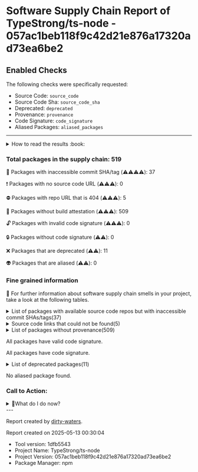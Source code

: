 
# Software Supply Chain Report of TypeStrong/ts-node - 057ac1beb118f9c42d21e876a17320ad73ea6be2

## Enabled Checks
The following checks were specifically requested:

- Source Code: `source_code`
- Source Code Sha: `source_code_sha`
- Deprecated: `deprecated`
- Provenance: `provenance`
- Code Signature: `code_signature`
- Aliased Packages: `aliased_packages`

---


<details>
    <summary>How to read the results :book: </summary>
    
 Dirty-waters has analyzed your project dependencies and found different categories for each of them:

    
 - ⚠️⚠️⚠️⚠️ : critical severity 

    
 - ⚠️⚠️⚠️ : high severity 

    
 - ⚠️⚠️: medium severity 

    
 - ⚠️: low severity 

</details>
        

 ### Total packages in the supply chain: 519


:wrench: Packages with inaccessible commit SHA/tag (⚠️⚠️⚠️⚠️): 37

:heavy_exclamation_mark: Packages with no source code URL (⚠️⚠️⚠️): 0

:no_entry: Packages with repo URL that is 404 (⚠️⚠️⚠️): 5

:black_square_button: Packages without build attestation (⚠️⚠️⚠️): 509

:unlock: Packages with invalid code signature (⚠️⚠️⚠️): 0

:lock: Packages without code signature (⚠️⚠️): 0

:x: Packages that are deprecated (⚠️⚠️): 11

:alien: Packages that are aliased (⚠️⚠️): 0


### Fine grained information

:dolphin: For further information about software supply chain smells in your project, take a look at the following tables.

<details>
<summary>List of packages with available source code repos but with inaccessible commit SHAs/tags(37)</summary>
    


| package_name                          | sha_exists   | tag_version   | is_sha   | sha   | tag_url   | message                            |   status_code_for_sha | parent                                                                                                           |
|:--------------------------------------|:-------------|:--------------|:---------|:------|:----------|:-----------------------------------|----------------------:|:-----------------------------------------------------------------------------------------------------------------|
| `@microsoft/tsdoc-config@0.15.2`      | False        | `0.15.2`      | False    |       |           | Tag 0.15.2 not found in the repo   |                   404 | `[]`                                                                                                             |
| `@microsoft/tsdoc@0.13.2`             | False        | `0.13.2`      | False    |       |           | Tag 0.13.2 not found in the repo   |                   404 | `['@microsoft/tsdoc-config@0.15.2', '@microsoft/api-extractor@7.19.4', '@microsoft/api-extractor-model@7.15.3']` |
| `@tsconfig/node10@1.0.7`              | False        | `1.0.7`       | False    |       |           | No tags found in the repo          |                   200 | `[]`                                                                                                             |
| `@tsconfig/node12@1.0.7`              | False        | `1.0.7`       | False    |       |           | No tags found in the repo          |                   200 | `[]`                                                                                                             |
| `@tsconfig/node14@1.0.0`              | False        | `1.0.0`       | False    |       |           | No tags found in the repo          |                   200 | `[]`                                                                                                             |
| `@tsconfig/node16@1.0.2`              | False        | `1.0.2`       | False    |       |           | No tags found in the repo          |                   200 | `[]`                                                                                                             |
| `@types/argparse@1.0.38`              | False        | `1.0.38`      | False    |       |           | Tag 1.0.38 not found in the repo   |                   404 | `['@rushstack/ts-command-line@4.10.6']`                                                                          |
| `@types/color-name@1.1.1`             | False        | `1.1.1`       | False    |       |           | Tag 1.1.1 not found in the repo    |                   404 | `[]`                                                                                                             |
| `@types/diff@4.0.2`                   | False        | `4.0.2`       | False    |       |           | Tag 4.0.2 not found in the repo    |                   404 | `[]`                                                                                                             |
| `@types/emscripten@1.39.4`            | False        | `1.39.4`      | False    |       |           | Tag 1.39.4 not found in the repo   |                   404 | `[]`                                                                                                             |
| `@types/events@3.0.0`                 | False        | `3.0.0`       | False    |       |           | Tag 3.0.0 not found in the repo    |                   404 | `[]`                                                                                                             |
| `@types/glob@7.1.1`                   | False        | `7.1.1`       | False    |       |           | Tag 7.1.1 not found in the repo    |                   404 | `[]`                                                                                                             |
| `@types/istanbul-lib-coverage@2.0.3`  | False        | `2.0.3`       | False    |       |           | Tag 2.0.3 not found in the repo    |                   404 | `[]`                                                                                                             |
| `@types/istanbul-lib-report@3.0.0`    | False        | `3.0.0`       | False    |       |           | Tag 3.0.0 not found in the repo    |                   404 | `[]`                                                                                                             |
| `@types/istanbul-reports@3.0.1`       | False        | `3.0.1`       | False    |       |           | Tag 3.0.1 not found in the repo    |                   404 | `[]`                                                                                                             |
| `@types/json-schema@7.0.9`            | False        | `7.0.9`       | False    |       |           | Tag 7.0.9 not found in the repo    |                   404 | `[]`                                                                                                             |
| `@types/lodash@4.14.151`              | False        | `4.14.151`    | False    |       |           | Tag 4.14.151 not found in the repo |                   404 | `[]`                                                                                                             |
| `@types/minimatch@3.0.3`              | False        | `3.0.3`       | False    |       |           | Tag 3.0.3 not found in the repo    |                   404 | `[]`                                                                                                             |
| `@types/node@12.20.24`                | False        | `12.20.24`    | False    |       |           | Tag 12.20.24 not found in the repo |                   404 | `['@rushstack/node-core-library@3.45.0']`                                                                        |
| `@types/node@13.13.5`                 | False        | `13.13.5`     | False    |       |           | Tag 13.13.5 not found in the repo  |                   404 | `[]`                                                                                                             |
| `@types/node@16.11.25`                | False        | `16.11.25`    | False    |       |           | Tag 16.11.25 not found in the repo |                   404 | `[]`                                                                                                             |
| `@types/normalize-package-data@2.4.0` | False        | `2.4.0`       | False    |       |           | Tag 2.4.0 not found in the repo    |                   404 | `[]`                                                                                                             |
| `@types/prop-types@15.7.5`            | False        | `15.7.5`      | False    |       |           | Tag 15.7.5 not found in the repo   |                   404 | `[]`                                                                                                             |
| `@types/proper-lockfile@4.1.2`        | False        | `4.1.2`       | False    |       |           | Tag 4.1.2 not found in the repo    |                   404 | `[]`                                                                                                             |
| `@types/proxyquire@1.3.28`            | False        | `1.3.28`      | False    |       |           | Tag 1.3.28 not found in the repo   |                   404 | `[]`                                                                                                             |
| `@types/react@16.14.26`               | False        | `16.14.26`    | False    |       |           | Tag 16.14.26 not found in the repo |                   404 | `[]`                                                                                                             |
| `@types/retry@0.12.1`                 | False        | `0.12.1`      | False    |       |           | Tag 0.12.1 not found in the repo   |                   404 | `[]`                                                                                                             |
| `@types/rimraf@3.0.0`                 | False        | `3.0.0`       | False    |       |           | Tag 3.0.0 not found in the repo    |                   404 | `[]`                                                                                                             |
| `@types/scheduler@0.16.2`             | False        | `0.16.2`      | False    |       |           | Tag 0.16.2 not found in the repo   |                   404 | `[]`                                                                                                             |
| `@types/semver@7.1.0`                 | False        | `7.1.0`       | False    |       |           | Tag 7.1.0 not found in the repo    |                   404 | `[]`                                                                                                             |
| `@types/stack-utils@2.0.0`            | False        | `2.0.0`       | False    |       |           | Tag 2.0.0 not found in the repo    |                   404 | `[]`                                                                                                             |
| `@types/yargs-parser@20.2.0`          | False        | `20.2.0`      | False    |       |           | Tag 20.2.0 not found in the repo   |                   404 | `[]`                                                                                                             |
| `@types/yargs@16.0.3`                 | False        | `16.0.3`      | False    |       |           | Tag 16.0.3 not found in the repo   |                   404 | `[]`                                                                                                             |
| `@yarnpkg/fslib@2.4.0`                | False        | `2.4.0`       | False    |       |           | Tag 2.4.0 not found in the repo    |                   404 | `[]`                                                                                                             |
| `@yarnpkg/libzip@2.2.1`               | False        | `2.2.1`       | False    |       |           | Tag 2.2.1 not found in the repo    |                   404 | `[]`                                                                                                             |
| `lodash.get@4.4.2`                    | False        | `4.4.2`       | False    |       |           | Tag 4.4.2 not found in the repo    |                   404 | `[]`                                                                                                             |
| `shiki@0.9.15`                        | False        | `0.9.15`      | False    |       |           | Tag 0.9.15 not found in the repo   |                   404 | `[]`                                                                                                             |
</details>

<details>
<summary>Source code links that could not be found(5)</summary>
    


|   index | package_name              | github_url                                      | github_exists   | parent                      |
|--------:|:--------------------------|:------------------------------------------------|:----------------|:----------------------------|
|       1 | `archy@1.0.0`             | https://github.com/substack/node-archy          | False           | `[]`                        |
|       2 | `cacheable-request@6.1.0` | https://github.com/lukechilds/cacheable-request | False           | `[]`                        |
|       3 | `commondir@1.0.1`         | https://github.com/substack/node-commondir      | False           | `[]`                        |
|       4 | `concat-map@0.0.1`        | https://github.com/substack/node-concat-map     | False           | `['brace-expansion@1.1.8']` |
|       5 | `minimist@1.2.5`          | https://github.com/substack/minimist            | False           | `[]`                        |
</details>

<details>
<summary>List of packages without provenance(509)</summary>
    


| package_name                                         | provenance_in_version   | parent                                                                                                           |
|:-----------------------------------------------------|:------------------------|:-----------------------------------------------------------------------------------------------------------------|
| `@babel/code-frame@7.12.13`                          | False                   | `[]`                                                                                                             |
| `@babel/core@7.9.6`                                  | False                   | `[]`                                                                                                             |
| `@babel/generator@7.9.6`                             | False                   | `[]`                                                                                                             |
| `@babel/helper-function-name@7.9.5`                  | False                   | `[]`                                                                                                             |
| `@babel/helper-get-function-arity@7.8.3`             | False                   | `[]`                                                                                                             |
| `@babel/helper-member-expression-to-functions@7.8.3` | False                   | `[]`                                                                                                             |
| `@babel/helper-module-imports@7.8.3`                 | False                   | `[]`                                                                                                             |
| `@babel/helper-module-transforms@7.9.0`              | False                   | `[]`                                                                                                             |
| `@babel/helper-optimise-call-expression@7.8.3`       | False                   | `[]`                                                                                                             |
| `@babel/helper-replace-supers@7.9.6`                 | False                   | `[]`                                                                                                             |
| `@babel/helper-simple-access@7.8.3`                  | False                   | `[]`                                                                                                             |
| `@babel/helper-split-export-declaration@7.8.3`       | False                   | `[]`                                                                                                             |
| `@babel/helper-validator-identifier@7.14.0`          | False                   | `[]`                                                                                                             |
| `@babel/helpers@7.9.6`                               | False                   | `[]`                                                                                                             |
| `@babel/highlight@7.14.0`                            | False                   | `[]`                                                                                                             |
| `@babel/parser@7.9.6`                                | False                   | `[]`                                                                                                             |
| `@babel/template@7.8.6`                              | False                   | `[]`                                                                                                             |
| `@babel/traverse@7.9.6`                              | False                   | `[]`                                                                                                             |
| `@babel/types@7.9.6`                                 | False                   | `[]`                                                                                                             |
| `@concordance/react@2.0.0`                           | False                   | `[]`                                                                                                             |
| `@cspotcode/source-map-consumer@0.8.0`               | False                   | `['@cspotcode/source-map-support@0.7.0']`                                                                        |
| `@cspotcode/source-map-support@0.7.0`                | False                   | `['ts-node@10.5.0']`                                                                                             |
| `@cspotcode/source-map-support@0.8.0`                | False                   | `[]`                                                                                                             |
| `@istanbuljs/load-nyc-config@1.0.0`                  | False                   | `[]`                                                                                                             |
| `@istanbuljs/schema@0.1.2`                           | False                   | `[]`                                                                                                             |
| `@jest/types@27.0.2`                                 | False                   | `[]`                                                                                                             |
| `@jridgewell/resolve-uri@3.0.6`                      | False                   | `[]`                                                                                                             |
| `@jridgewell/sourcemap-codec@1.4.11`                 | False                   | `[]`                                                                                                             |
| `@jridgewell/trace-mapping@0.3.9`                    | False                   | `['@cspotcode/source-map-support@0.8.0']`                                                                        |
| `@microsoft/api-extractor-model@7.15.3`              | False                   | `['@microsoft/api-extractor@7.19.4']`                                                                            |
| `@microsoft/api-extractor@7.19.4`                    | False                   | `[]`                                                                                                             |
| `@microsoft/tsdoc-config@0.15.2`                     | False                   | `[]`                                                                                                             |
| `@microsoft/tsdoc@0.13.2`                            | False                   | `['@microsoft/tsdoc-config@0.15.2', '@microsoft/api-extractor@7.19.4', '@microsoft/api-extractor-model@7.15.3']` |
| `@nodelib/fs.scandir@2.1.4`                          | False                   | `['@nodelib/fs.walk@1.2.6']`                                                                                     |
| `@nodelib/fs.stat@2.0.4`                             | False                   | `['@nodelib/fs.scandir@2.1.4']`                                                                                  |
| `@nodelib/fs.walk@1.2.6`                             | False                   | `[]`                                                                                                             |
| `@rushstack/node-core-library@3.45.0`                | False                   | `['@microsoft/api-extractor@7.19.4', '@microsoft/api-extractor-model@7.15.3']`                                   |
| `@rushstack/rig-package@0.3.7`                       | False                   | `['@microsoft/api-extractor@7.19.4']`                                                                            |
| `@rushstack/ts-command-line@4.10.6`                  | False                   | `['@microsoft/api-extractor@7.19.4']`                                                                            |
| `@sindresorhus/is@0.14.0`                            | False                   | `[]`                                                                                                             |
| `@swc/counter@0.1.2`                                 | False                   | `[]`                                                                                                             |
| `@swc/types@0.1.5`                                   | False                   | `[]`                                                                                                             |
| `@swc/wasm@1.3.100`                                  | False                   | `[]`                                                                                                             |
| `@szmarczak/http-timer@1.1.2`                        | False                   | `[]`                                                                                                             |
| `@tsconfig/node10@1.0.7`                             | False                   | `[]`                                                                                                             |
| `@tsconfig/node12@1.0.7`                             | False                   | `[]`                                                                                                             |
| `@tsconfig/node14@1.0.0`                             | False                   | `[]`                                                                                                             |
| `@tsconfig/node16@1.0.2`                             | False                   | `[]`                                                                                                             |
| `@types/argparse@1.0.38`                             | False                   | `['@rushstack/ts-command-line@4.10.6']`                                                                          |
| `@types/color-name@1.1.1`                            | False                   | `[]`                                                                                                             |
| `@types/diff@4.0.2`                                  | False                   | `[]`                                                                                                             |
| `@types/emscripten@1.39.4`                           | False                   | `[]`                                                                                                             |
| `@types/events@3.0.0`                                | False                   | `[]`                                                                                                             |
| `@types/glob@7.1.1`                                  | False                   | `[]`                                                                                                             |
| `@types/istanbul-lib-coverage@2.0.3`                 | False                   | `[]`                                                                                                             |
| `@types/istanbul-lib-report@3.0.0`                   | False                   | `[]`                                                                                                             |
| `@types/istanbul-reports@3.0.1`                      | False                   | `[]`                                                                                                             |
| `@types/json-schema@7.0.9`                           | False                   | `[]`                                                                                                             |
| `@types/lodash@4.14.151`                             | False                   | `[]`                                                                                                             |
| `@types/minimatch@3.0.3`                             | False                   | `[]`                                                                                                             |
| `@types/node@12.20.24`                               | False                   | `['@rushstack/node-core-library@3.45.0']`                                                                        |
| `@types/node@13.13.5`                                | False                   | `[]`                                                                                                             |
| `@types/node@16.11.25`                               | False                   | `[]`                                                                                                             |
| `@types/normalize-package-data@2.4.0`                | False                   | `[]`                                                                                                             |
| `@types/prop-types@15.7.5`                           | False                   | `[]`                                                                                                             |
| `@types/proper-lockfile@4.1.2`                       | False                   | `[]`                                                                                                             |
| `@types/proxyquire@1.3.28`                           | False                   | `[]`                                                                                                             |
| `@types/react@16.14.26`                              | False                   | `[]`                                                                                                             |
| `@types/retry@0.12.1`                                | False                   | `[]`                                                                                                             |
| `@types/rimraf@3.0.0`                                | False                   | `[]`                                                                                                             |
| `@types/scheduler@0.16.2`                            | False                   | `[]`                                                                                                             |
| `@types/semver@7.1.0`                                | False                   | `[]`                                                                                                             |
| `@types/stack-utils@2.0.0`                           | False                   | `[]`                                                                                                             |
| `@types/yargs-parser@20.2.0`                         | False                   | `[]`                                                                                                             |
| `@types/yargs@16.0.3`                                | False                   | `[]`                                                                                                             |
| `@yarnpkg/fslib@2.4.0`                               | False                   | `[]`                                                                                                             |
| `@yarnpkg/libzip@2.2.1`                              | False                   | `[]`                                                                                                             |
| `acorn-walk@8.1.1`                                   | False                   | `[]`                                                                                                             |
| `acorn@8.4.1`                                        | False                   | `[]`                                                                                                             |
| `aggregate-error@3.0.1`                              | False                   | `[]`                                                                                                             |
| `ajv@6.12.6`                                         | False                   | `[]`                                                                                                             |
| `ansi-align@3.0.0`                                   | False                   | `[]`                                                                                                             |
| `ansi-regex@4.1.0`                                   | False                   | `[]`                                                                                                             |
| `ansi-regex@5.0.0`                                   | False                   | `[]`                                                                                                             |
| `ansi-regex@5.0.1`                                   | False                   | `[]`                                                                                                             |
| `ansi-styles@3.2.1`                                  | False                   | `[]`                                                                                                             |
| `ansi-styles@4.2.1`                                  | False                   | `[]`                                                                                                             |
| `ansi-styles@4.3.0`                                  | False                   | `[]`                                                                                                             |
| `ansi-styles@5.1.0`                                  | False                   | `[]`                                                                                                             |
| `ansi-styles@5.2.0`                                  | False                   | `[]`                                                                                                             |
| `anymatch@3.1.1`                                     | False                   | `[]`                                                                                                             |
| `append-transform@2.0.0`                             | False                   | `[]`                                                                                                             |
| `archy@1.0.0`                                        | False                   | `[]`                                                                                                             |
| `arg@4.1.0`                                          | False                   | `[]`                                                                                                             |
| `argparse@1.0.9`                                     | False                   | `[]`                                                                                                             |
| `array-find-index@1.0.2`                             | False                   | `[]`                                                                                                             |
| `array-union@2.1.0`                                  | False                   | `[]`                                                                                                             |
| `arrgv@1.0.2`                                        | False                   | `[]`                                                                                                             |
| `arrify@1.0.1`                                       | False                   | `[]`                                                                                                             |
| `arrify@2.0.1`                                       | False                   | `[]`                                                                                                             |
| `astral-regex@2.0.0`                                 | False                   | `[]`                                                                                                             |
| `ava@3.15.0`                                         | False                   | `[]`                                                                                                             |
| `axios@0.21.1`                                       | False                   | `[]`                                                                                                             |
| `balanced-match@1.0.0`                               | False                   | `[]`                                                                                                             |
| `base64-js@1.5.1`                                    | False                   | `[]`                                                                                                             |
| `binary-extensions@2.2.0`                            | False                   | `[]`                                                                                                             |
| `bl@4.1.0`                                           | False                   | `[]`                                                                                                             |
| `blueimp-md5@2.18.0`                                 | False                   | `[]`                                                                                                             |
| `boxen@5.0.0`                                        | False                   | `[]`                                                                                                             |
| `brace-expansion@1.1.8`                              | False                   | `[]`                                                                                                             |
| `braces@3.0.2`                                       | False                   | `[]`                                                                                                             |
| `buffer-from@1.1.1`                                  | False                   | `[]`                                                                                                             |
| `buffer@5.7.1`                                       | False                   | `[]`                                                                                                             |
| `cacheable-request@6.1.0`                            | False                   | `[]`                                                                                                             |
| `caching-transform@4.0.0`                            | False                   | `[]`                                                                                                             |
| `callsites@3.1.0`                                    | False                   | `[]`                                                                                                             |
| `camelcase@5.3.1`                                    | False                   | `[]`                                                                                                             |
| `camelcase@6.2.0`                                    | False                   | `[]`                                                                                                             |
| `chalk@2.4.2`                                        | False                   | `[]`                                                                                                             |
| `chalk@4.1.1`                                        | False                   | `[]`                                                                                                             |
| `chokidar@3.5.1`                                     | False                   | `[]`                                                                                                             |
| `chunkd@2.0.1`                                       | False                   | `[]`                                                                                                             |
| `ci-info@2.0.0`                                      | False                   | `[]`                                                                                                             |
| `ci-parallel-vars@1.0.1`                             | False                   | `[]`                                                                                                             |
| `clean-stack@2.2.0`                                  | False                   | `[]`                                                                                                             |
| `clean-yaml-object@0.1.0`                            | False                   | `[]`                                                                                                             |
| `cli-boxes@2.2.1`                                    | False                   | `[]`                                                                                                             |
| `cli-cursor@3.1.0`                                   | False                   | `[]`                                                                                                             |
| `cli-spinners@2.5.0`                                 | False                   | `[]`                                                                                                             |
| `cli-truncate@2.1.0`                                 | False                   | `[]`                                                                                                             |
| `cliui@6.0.0`                                        | False                   | `[]`                                                                                                             |
| `cliui@7.0.4`                                        | False                   | `[]`                                                                                                             |
| `clone-response@1.0.2`                               | False                   | `[]`                                                                                                             |
| `clone@1.0.4`                                        | False                   | `[]`                                                                                                             |
| `code-excerpt@3.0.0`                                 | False                   | `[]`                                                                                                             |
| `color-convert@1.9.3`                                | False                   | `[]`                                                                                                             |
| `color-convert@2.0.1`                                | False                   | `[]`                                                                                                             |
| `color-name@1.1.3`                                   | False                   | `['color-convert@1.9.3']`                                                                                        |
| `color-name@1.1.4`                                   | False                   | `[]`                                                                                                             |
| `colors@1.2.5`                                       | False                   | `[]`                                                                                                             |
| `commander@2.20.3`                                   | False                   | `[]`                                                                                                             |
| `common-path-prefix@3.0.0`                           | False                   | `[]`                                                                                                             |
| `commondir@1.0.1`                                    | False                   | `[]`                                                                                                             |
| `concat-map@0.0.1`                                   | False                   | `['brace-expansion@1.1.8']`                                                                                      |
| `concordance@5.0.2`                                  | False                   | `[]`                                                                                                             |
| `configstore@5.0.1`                                  | False                   | `[]`                                                                                                             |
| `convert-source-map@1.7.0`                           | False                   | `[]`                                                                                                             |
| `convert-to-spaces@1.0.2`                            | False                   | `[]`                                                                                                             |
| `create-require@1.1.0`                               | False                   | `[]`                                                                                                             |
| `cross-spawn@7.0.2`                                  | False                   | `[]`                                                                                                             |
| `crypto-random-string@2.0.0`                         | False                   | `[]`                                                                                                             |
| `csstype@3.0.11`                                     | False                   | `[]`                                                                                                             |
| `currently-unhandled@0.4.1`                          | False                   | `[]`                                                                                                             |
| `date-time@3.1.0`                                    | False                   | `[]`                                                                                                             |
| `debug@4.1.1`                                        | False                   | `[]`                                                                                                             |
| `debug@4.3.1`                                        | False                   | `[]`                                                                                                             |
| `decamelize@1.2.0`                                   | False                   | `[]`                                                                                                             |
| `decompress-response@3.3.0`                          | False                   | `[]`                                                                                                             |
| `deep-extend@0.6.0`                                  | False                   | `[]`                                                                                                             |
| `default-require-extensions@3.0.0`                   | False                   | `[]`                                                                                                             |
| `defaults@1.0.3`                                     | False                   | `[]`                                                                                                             |
| `defer-to-connect@1.1.3`                             | False                   | `[]`                                                                                                             |
| `define-properties@1.1.3`                            | False                   | `[]`                                                                                                             |
| `del@6.0.0`                                          | False                   | `[]`                                                                                                             |
| `diff-sequences@27.0.1`                              | False                   | `[]`                                                                                                             |
| `diff@4.0.1`                                         | False                   | `[]`                                                                                                             |
| `dir-glob@3.0.1`                                     | False                   | `[]`                                                                                                             |
| `dot-prop@5.3.0`                                     | False                   | `[]`                                                                                                             |
| `dprint@0.25.0`                                      | False                   | `[]`                                                                                                             |
| `duplexer3@0.1.4`                                    | False                   | `[]`                                                                                                             |
| `emittery@0.8.1`                                     | False                   | `[]`                                                                                                             |
| `emoji-regex@7.0.3`                                  | False                   | `[]`                                                                                                             |
| `emoji-regex@8.0.0`                                  | False                   | `[]`                                                                                                             |
| `end-of-stream@1.4.4`                                | False                   | `[]`                                                                                                             |
| `equal-length@1.0.1`                                 | False                   | `[]`                                                                                                             |
| `error-ex@1.3.2`                                     | False                   | `[]`                                                                                                             |
| `es-abstract@1.17.4`                                 | False                   | `[]`                                                                                                             |
| `es-to-primitive@1.2.1`                              | False                   | `[]`                                                                                                             |
| `es6-error@4.1.1`                                    | False                   | `[]`                                                                                                             |
| `escalade@3.1.1`                                     | False                   | `[]`                                                                                                             |
| `escape-goat@2.1.1`                                  | False                   | `[]`                                                                                                             |
| `escape-string-regexp@1.0.5`                         | False                   | `[]`                                                                                                             |
| `escape-string-regexp@2.0.0`                         | False                   | `[]`                                                                                                             |
| `escape-string-regexp@4.0.0`                         | False                   | `[]`                                                                                                             |
| `esprima@4.0.1`                                      | False                   | `[]`                                                                                                             |
| `esutils@2.0.3`                                      | False                   | `[]`                                                                                                             |
| `expect@27.0.2`                                      | False                   | `[]`                                                                                                             |
| `fast-deep-equal@3.1.3`                              | False                   | `[]`                                                                                                             |
| `fast-diff@1.2.0`                                    | False                   | `[]`                                                                                                             |
| `fast-glob@3.2.5`                                    | False                   | `[]`                                                                                                             |
| `fast-json-stable-stringify@2.1.0`                   | False                   | `[]`                                                                                                             |
| `fastq@1.10.1`                                       | False                   | `[]`                                                                                                             |
| `figures@3.2.0`                                      | False                   | `[]`                                                                                                             |
| `fill-keys@1.0.2`                                    | False                   | `[]`                                                                                                             |
| `fill-range@7.0.1`                                   | False                   | `[]`                                                                                                             |
| `find-cache-dir@3.3.1`                               | False                   | `[]`                                                                                                             |
| `find-up@3.0.0`                                      | False                   | `[]`                                                                                                             |
| `find-up@4.1.0`                                      | False                   | `[]`                                                                                                             |
| `follow-redirects@1.13.1`                            | False                   | `[]`                                                                                                             |
| `foreground-child@2.0.0`                             | False                   | `[]`                                                                                                             |
| `fromentries@1.2.0`                                  | False                   | `[]`                                                                                                             |
| `fs-extra@7.0.1`                                     | False                   | `[]`                                                                                                             |
| `fs.realpath@1.0.0`                                  | False                   | `[]`                                                                                                             |
| `fsevents@2.3.2`                                     | False                   | `[]`                                                                                                             |
| `function-bind@1.1.1`                                | False                   | `[]`                                                                                                             |
| `gensync@1.0.0-beta.1`                               | False                   | `[]`                                                                                                             |
| `get-caller-file@2.0.5`                              | False                   | `[]`                                                                                                             |
| `get-stream@4.1.0`                                   | False                   | `[]`                                                                                                             |
| `get-stream@5.2.0`                                   | False                   | `[]`                                                                                                             |
| `get-stream@6.0.0`                                   | False                   | `[]`                                                                                                             |
| `glob-parent@5.1.1`                                  | False                   | `[]`                                                                                                             |
| `glob@7.1.3`                                         | False                   | `[]`                                                                                                             |
| `glob@7.1.4`                                         | False                   | `[]`                                                                                                             |
| `glob@7.1.6`                                         | False                   | `[]`                                                                                                             |
| `glob@7.2.0`                                         | False                   | `[]`                                                                                                             |
| `global-dirs@3.0.0`                                  | False                   | `[]`                                                                                                             |
| `globals@11.12.0`                                    | False                   | `[]`                                                                                                             |
| `globby@11.0.2`                                      | False                   | `[]`                                                                                                             |
| `got@9.6.0`                                          | False                   | `[]`                                                                                                             |
| `graceful-fs@4.2.4`                                  | False                   | `[]`                                                                                                             |
| `has-flag@3.0.0`                                     | False                   | `[]`                                                                                                             |
| `has-flag@4.0.0`                                     | False                   | `[]`                                                                                                             |
| `has-symbols@1.0.1`                                  | False                   | `[]`                                                                                                             |
| `has-yarn@2.1.0`                                     | False                   | `[]`                                                                                                             |
| `has@1.0.3`                                          | False                   | `[]`                                                                                                             |
| `hasha@5.2.0`                                        | False                   | `[]`                                                                                                             |
| `hosted-git-info@2.8.8`                              | False                   | `[]`                                                                                                             |
| `html-escaper@2.0.2`                                 | False                   | `[]`                                                                                                             |
| `http-cache-semantics@4.1.0`                         | False                   | `[]`                                                                                                             |
| `ieee754@1.2.1`                                      | False                   | `[]`                                                                                                             |
| `ignore-by-default@2.0.0`                            | False                   | `[]`                                                                                                             |
| `ignore@5.1.8`                                       | False                   | `[]`                                                                                                             |
| `import-lazy@2.1.0`                                  | False                   | `[]`                                                                                                             |
| `import-lazy@4.0.0`                                  | False                   | `[]`                                                                                                             |
| `import-local@3.0.2`                                 | False                   | `[]`                                                                                                             |
| `imurmurhash@0.1.4`                                  | False                   | `[]`                                                                                                             |
| `indent-string@4.0.0`                                | False                   | `[]`                                                                                                             |
| `inflight@1.0.6`                                     | False                   | `[]`                                                                                                             |
| `inherits@2.0.3`                                     | False                   | `[]`                                                                                                             |
| `inherits@2.0.4`                                     | False                   | `[]`                                                                                                             |
| `ini@1.3.8`                                          | False                   | `[]`                                                                                                             |
| `ini@2.0.0`                                          | False                   | `['global-dirs@3.0.0']`                                                                                          |
| `irregular-plurals@3.2.0`                            | False                   | `[]`                                                                                                             |
| `is-arrayish@0.2.1`                                  | False                   | `[]`                                                                                                             |
| `is-binary-path@2.1.0`                               | False                   | `[]`                                                                                                             |
| `is-callable@1.1.5`                                  | False                   | `[]`                                                                                                             |
| `is-ci@2.0.0`                                        | False                   | `[]`                                                                                                             |
| `is-core-module@2.2.0`                               | False                   | `[]`                                                                                                             |
| `is-date-object@1.0.2`                               | False                   | `[]`                                                                                                             |
| `is-error@2.2.2`                                     | False                   | `[]`                                                                                                             |
| `is-extglob@2.1.1`                                   | False                   | `[]`                                                                                                             |
| `is-fullwidth-code-point@2.0.0`                      | False                   | `[]`                                                                                                             |
| `is-fullwidth-code-point@3.0.0`                      | False                   | `[]`                                                                                                             |
| `is-glob@4.0.1`                                      | False                   | `[]`                                                                                                             |
| `is-installed-globally@0.4.0`                        | False                   | `[]`                                                                                                             |
| `is-interactive@1.0.0`                               | False                   | `[]`                                                                                                             |
| `is-npm@5.0.0`                                       | False                   | `[]`                                                                                                             |
| `is-number@7.0.0`                                    | False                   | `[]`                                                                                                             |
| `is-obj@2.0.0`                                       | False                   | `[]`                                                                                                             |
| `is-object@1.0.1`                                    | False                   | `[]`                                                                                                             |
| `is-path-cwd@2.2.0`                                  | False                   | `[]`                                                                                                             |
| `is-path-inside@3.0.2`                               | False                   | `[]`                                                                                                             |
| `is-plain-object@5.0.0`                              | False                   | `[]`                                                                                                             |
| `is-promise@4.0.0`                                   | False                   | `[]`                                                                                                             |
| `is-regex@1.0.5`                                     | False                   | `[]`                                                                                                             |
| `is-stream@2.0.0`                                    | False                   | `[]`                                                                                                             |
| `is-symbol@1.0.3`                                    | False                   | `[]`                                                                                                             |
| `is-typedarray@1.0.0`                                | False                   | `[]`                                                                                                             |
| `is-windows@1.0.2`                                   | False                   | `[]`                                                                                                             |
| `is-yarn-global@0.3.0`                               | False                   | `[]`                                                                                                             |
| `isexe@2.0.0`                                        | False                   | `[]`                                                                                                             |
| `istanbul-lib-coverage@3.0.0`                        | False                   | `[]`                                                                                                             |
| `istanbul-lib-hook@3.0.0`                            | False                   | `[]`                                                                                                             |
| `istanbul-lib-instrument@4.0.3`                      | False                   | `[]`                                                                                                             |
| `istanbul-lib-processinfo@2.0.2`                     | False                   | `[]`                                                                                                             |
| `istanbul-lib-report@3.0.0`                          | False                   | `[]`                                                                                                             |
| `istanbul-lib-source-maps@4.0.0`                     | False                   | `[]`                                                                                                             |
| `istanbul-reports@3.0.2`                             | False                   | `[]`                                                                                                             |
| `jest-diff@27.0.2`                                   | False                   | `[]`                                                                                                             |
| `jest-get-type@27.0.1`                               | False                   | `[]`                                                                                                             |
| `jest-matcher-utils@27.0.2`                          | False                   | `[]`                                                                                                             |
| `jest-message-util@27.0.2`                           | False                   | `[]`                                                                                                             |
| `jest-regex-util@27.0.1`                             | False                   | `[]`                                                                                                             |
| `jju@1.4.0`                                          | False                   | `[]`                                                                                                             |
| `js-string-escape@1.0.1`                             | False                   | `[]`                                                                                                             |
| `js-tokens@4.0.0`                                    | False                   | `[]`                                                                                                             |
| `js-yaml@3.14.1`                                     | False                   | `[]`                                                                                                             |
| `jsesc@2.5.2`                                        | False                   | `[]`                                                                                                             |
| `json-buffer@3.0.0`                                  | False                   | `['keyv@3.1.0']`                                                                                                 |
| `json-parse-better-errors@1.0.2`                     | False                   | `[]`                                                                                                             |
| `json-parse-even-better-errors@2.3.1`                | False                   | `[]`                                                                                                             |
| `json-schema-traverse@0.4.1`                         | False                   | `[]`                                                                                                             |
| `json5@2.1.3`                                        | False                   | `[]`                                                                                                             |
| `jsonc-parser@3.0.0`                                 | False                   | `[]`                                                                                                             |
| `jsonfile@4.0.0`                                     | False                   | `[]`                                                                                                             |
| `keyv@3.1.0`                                         | False                   | `[]`                                                                                                             |
| `latest-version@5.1.0`                               | False                   | `[]`                                                                                                             |
| `lines-and-columns@1.1.6`                            | False                   | `[]`                                                                                                             |
| `load-json-file@5.3.0`                               | False                   | `[]`                                                                                                             |
| `locate-path@3.0.0`                                  | False                   | `[]`                                                                                                             |
| `locate-path@5.0.0`                                  | False                   | `[]`                                                                                                             |
| `lodash.flattendeep@4.4.0`                           | False                   | `[]`                                                                                                             |
| `lodash.get@4.4.2`                                   | False                   | `[]`                                                                                                             |
| `lodash.isequal@4.5.0`                               | False                   | `[]`                                                                                                             |
| `lodash@4.17.19`                                     | False                   | `[]`                                                                                                             |
| `lodash@4.17.20`                                     | False                   | `[]`                                                                                                             |
| `log-symbols@4.0.0`                                  | False                   | `[]`                                                                                                             |
| `loose-envify@1.4.0`                                 | False                   | `[]`                                                                                                             |
| `lowercase-keys@1.0.1`                               | False                   | `[]`                                                                                                             |
| `lowercase-keys@2.0.0`                               | False                   | `[]`                                                                                                             |
| `lru-cache@6.0.0`                                    | False                   | `[]`                                                                                                             |
| `lunr@2.3.9`                                         | False                   | `[]`                                                                                                             |
| `make-dir@3.1.0`                                     | False                   | `[]`                                                                                                             |
| `make-error@1.3.0`                                   | False                   | `[]`                                                                                                             |
| `map-age-cleaner@0.1.3`                              | False                   | `[]`                                                                                                             |
| `marked@3.0.8`                                       | False                   | `[]`                                                                                                             |
| `matcher@3.0.0`                                      | False                   | `[]`                                                                                                             |
| `md5-hex@3.0.1`                                      | False                   | `[]`                                                                                                             |
| `mem@8.0.0`                                          | False                   | `[]`                                                                                                             |
| `merge-descriptors@1.0.1`                            | False                   | `[]`                                                                                                             |
| `merge2@1.4.1`                                       | False                   | `[]`                                                                                                             |
| `micromatch@4.0.4`                                   | False                   | `[]`                                                                                                             |
| `mimic-fn@2.1.0`                                     | False                   | `[]`                                                                                                             |
| `mimic-fn@3.1.0`                                     | False                   | `[]`                                                                                                             |
| `mimic-response@1.0.1`                               | False                   | `[]`                                                                                                             |
| `minimatch@3.0.4`                                    | False                   | `[]`                                                                                                             |
| `minimist@1.2.5`                                     | False                   | `[]`                                                                                                             |
| `module-not-found-error@1.0.1`                       | False                   | `[]`                                                                                                             |
| `ms@2.1.1`                                           | False                   | `[]`                                                                                                             |
| `ms@2.1.2`                                           | False                   | `['debug@4.3.1']`                                                                                                |
| `ms@2.1.3`                                           | False                   | `[]`                                                                                                             |
| `node-preload@0.2.1`                                 | False                   | `[]`                                                                                                             |
| `normalize-package-data@2.5.0`                       | False                   | `[]`                                                                                                             |
| `normalize-path@3.0.0`                               | False                   | `[]`                                                                                                             |
| `normalize-url@4.5.0`                                | False                   | `[]`                                                                                                             |
| `ntypescript@1.201706190042.1`                       | False                   | `[]`                                                                                                             |
| `nyc@15.0.1`                                         | False                   | `[]`                                                                                                             |
| `object-assign@4.1.1`                                | False                   | `[]`                                                                                                             |
| `object-inspect@1.7.0`                               | False                   | `[]`                                                                                                             |
| `object-keys@1.1.1`                                  | False                   | `[]`                                                                                                             |
| `object.assign@4.1.0`                                | False                   | `[]`                                                                                                             |
| `object.getownpropertydescriptors@2.1.0`             | False                   | `[]`                                                                                                             |
| `once@1.4.0`                                         | False                   | `[]`                                                                                                             |
| `onetime@5.1.2`                                      | False                   | `[]`                                                                                                             |
| `ora@5.3.0`                                          | False                   | `[]`                                                                                                             |
| `outdent@0.8.0`                                      | False                   | `[]`                                                                                                             |
| `p-cancelable@1.1.0`                                 | False                   | `[]`                                                                                                             |
| `p-defer@1.0.0`                                      | False                   | `[]`                                                                                                             |
| `p-event@4.2.0`                                      | False                   | `[]`                                                                                                             |
| `p-finally@1.0.0`                                    | False                   | `[]`                                                                                                             |
| `p-limit@2.2.2`                                      | False                   | `[]`                                                                                                             |
| `p-locate@3.0.0`                                     | False                   | `[]`                                                                                                             |
| `p-locate@4.1.0`                                     | False                   | `[]`                                                                                                             |
| `p-map@3.0.0`                                        | False                   | `[]`                                                                                                             |
| `p-map@4.0.0`                                        | False                   | `[]`                                                                                                             |
| `p-timeout@3.2.0`                                    | False                   | `[]`                                                                                                             |
| `p-try@2.2.0`                                        | False                   | `[]`                                                                                                             |
| `package-hash@4.0.0`                                 | False                   | `[]`                                                                                                             |
| `package-json@6.5.0`                                 | False                   | `[]`                                                                                                             |
| `parse-json@4.0.0`                                   | False                   | `[]`                                                                                                             |
| `parse-json@5.2.0`                                   | False                   | `[]`                                                                                                             |
| `parse-ms@2.1.0`                                     | False                   | `[]`                                                                                                             |
| `path-exists@3.0.0`                                  | False                   | `[]`                                                                                                             |
| `path-exists@4.0.0`                                  | False                   | `[]`                                                                                                             |
| `path-is-absolute@1.0.1`                             | False                   | `[]`                                                                                                             |
| `path-key@3.1.1`                                     | False                   | `[]`                                                                                                             |
| `path-parse@1.0.6`                                   | False                   | `[]`                                                                                                             |
| `path-type@4.0.0`                                    | False                   | `[]`                                                                                                             |
| `picomatch@2.3.0`                                    | False                   | `[]`                                                                                                             |
| `pify@4.0.1`                                         | False                   | `[]`                                                                                                             |
| `pkg-conf@3.1.0`                                     | False                   | `[]`                                                                                                             |
| `pkg-dir@4.2.0`                                      | False                   | `[]`                                                                                                             |
| `plur@4.0.0`                                         | False                   | `[]`                                                                                                             |
| `prepend-http@2.0.0`                                 | False                   | `[]`                                                                                                             |
| `pretty-format@27.0.2`                               | False                   | `[]`                                                                                                             |
| `pretty-ms@7.0.1`                                    | False                   | `[]`                                                                                                             |
| `process-on-spawn@1.0.0`                             | False                   | `[]`                                                                                                             |
| `prop-types@15.7.2`                                  | False                   | `[]`                                                                                                             |
| `proper-lockfile@4.1.2`                              | False                   | `[]`                                                                                                             |
| `proxyquire@2.0.0`                                   | False                   | `[]`                                                                                                             |
| `pump@3.0.0`                                         | False                   | `[]`                                                                                                             |
| `punycode@2.1.1`                                     | False                   | `[]`                                                                                                             |
| `pupa@2.1.1`                                         | False                   | `[]`                                                                                                             |
| `queue-microtask@1.2.2`                              | False                   | `[]`                                                                                                             |
| `rc@1.2.8`                                           | False                   | `[]`                                                                                                             |
| `react-is@16.13.1`                                   | False                   | `[]`                                                                                                             |
| `react-is@17.0.2`                                    | False                   | `[]`                                                                                                             |
| `react@16.14.0`                                      | False                   | `[]`                                                                                                             |
| `read-pkg@5.2.0`                                     | False                   | `[]`                                                                                                             |
| `readable-stream@3.6.0`                              | False                   | `[]`                                                                                                             |
| `readdirp@3.5.0`                                     | False                   | `[]`                                                                                                             |
| `registry-auth-token@4.2.1`                          | False                   | `[]`                                                                                                             |
| `registry-url@5.1.0`                                 | False                   | `[]`                                                                                                             |
| `release-zalgo@1.0.0`                                | False                   | `[]`                                                                                                             |
| `require-directory@2.1.1`                            | False                   | `[]`                                                                                                             |
| `require-main-filename@2.0.0`                        | False                   | `[]`                                                                                                             |
| `resolve-cwd@3.0.0`                                  | False                   | `[]`                                                                                                             |
| `resolve-from@5.0.0`                                 | False                   | `[]`                                                                                                             |
| `resolve@1.1.7`                                      | False                   | `[]`                                                                                                             |
| `resolve@1.17.0`                                     | False                   | `[]`                                                                                                             |
| `resolve@1.19.0`                                     | False                   | `[]`                                                                                                             |
| `resolve@1.20.0`                                     | False                   | `[]`                                                                                                             |
| `responselike@1.0.2`                                 | False                   | `[]`                                                                                                             |
| `restore-cursor@3.1.0`                               | False                   | `[]`                                                                                                             |
| `retry@0.12.0`                                       | False                   | `[]`                                                                                                             |
| `reusify@1.0.4`                                      | False                   | `[]`                                                                                                             |
| `rimraf@3.0.0`                                       | False                   | `[]`                                                                                                             |
| `rimraf@3.0.2`                                       | False                   | `[]`                                                                                                             |
| `run-parallel@1.2.0`                                 | False                   | `[]`                                                                                                             |
| `safe-buffer@5.1.2`                                  | False                   | `[]`                                                                                                             |
| `safe-buffer@5.2.1`                                  | False                   | `[]`                                                                                                             |
| `safe-stable-stringify@2.3.1`                        | False                   | `[]`                                                                                                             |
| `semver-diff@3.1.1`                                  | False                   | `[]`                                                                                                             |
| `semver@5.7.1`                                       | False                   | `[]`                                                                                                             |
| `semver@6.3.0`                                       | False                   | `[]`                                                                                                             |
| `semver@7.1.3`                                       | False                   | `[]`                                                                                                             |
| `semver@7.3.4`                                       | False                   | `[]`                                                                                                             |
| `semver@7.3.5`                                       | False                   | `[]`                                                                                                             |
| `serialize-error@7.0.1`                              | False                   | `[]`                                                                                                             |
| `set-blocking@2.0.0`                                 | False                   | `[]`                                                                                                             |
| `shebang-command@2.0.0`                              | False                   | `[]`                                                                                                             |
| `shebang-regex@3.0.0`                                | False                   | `[]`                                                                                                             |
| `shiki@0.9.15`                                       | False                   | `[]`                                                                                                             |
| `signal-exit@3.0.3`                                  | False                   | `[]`                                                                                                             |
| `slash@3.0.0`                                        | False                   | `[]`                                                                                                             |
| `slice-ansi@3.0.0`                                   | False                   | `[]`                                                                                                             |
| `source-map-support@0.5.19`                          | False                   | `[]`                                                                                                             |
| `source-map@0.5.7`                                   | False                   | `[]`                                                                                                             |
| `source-map@0.6.1`                                   | False                   | `[]`                                                                                                             |
| `spawn-wrap@2.0.0`                                   | False                   | `[]`                                                                                                             |
| `spdx-correct@3.1.1`                                 | False                   | `[]`                                                                                                             |
| `spdx-exceptions@2.3.0`                              | False                   | `[]`                                                                                                             |
| `spdx-expression-parse@3.0.1`                        | False                   | `[]`                                                                                                             |
| `spdx-license-ids@3.0.7`                             | False                   | `[]`                                                                                                             |
| `sprintf-js@1.0.3`                                   | False                   | `[]`                                                                                                             |
| `stack-utils@2.0.3`                                  | False                   | `[]`                                                                                                             |
| `string-argv@0.3.1`                                  | False                   | `[]`                                                                                                             |
| `string-width@3.1.0`                                 | False                   | `[]`                                                                                                             |
| `string-width@4.2.0`                                 | False                   | `[]`                                                                                                             |
| `string-width@4.2.3`                                 | False                   | `[]`                                                                                                             |
| `string.prototype.trimleft@2.1.1`                    | False                   | `[]`                                                                                                             |
| `string.prototype.trimright@2.1.1`                   | False                   | `[]`                                                                                                             |
| `string_decoder@1.3.0`                               | False                   | `[]`                                                                                                             |
| `strip-ansi@5.2.0`                                   | False                   | `[]`                                                                                                             |
| `strip-ansi@6.0.0`                                   | False                   | `[]`                                                                                                             |
| `strip-ansi@6.0.1`                                   | False                   | `[]`                                                                                                             |
| `strip-bom@3.0.0`                                    | False                   | `[]`                                                                                                             |
| `strip-bom@4.0.0`                                    | False                   | `[]`                                                                                                             |
| `strip-json-comments@2.0.1`                          | False                   | `[]`                                                                                                             |
| `strip-json-comments@3.1.1`                          | False                   | `[]`                                                                                                             |
| `supertap@2.0.0`                                     | False                   | `[]`                                                                                                             |
| `supports-color@5.5.0`                               | False                   | `[]`                                                                                                             |
| `supports-color@7.2.0`                               | False                   | `[]`                                                                                                             |
| `temp-dir@2.0.0`                                     | False                   | `[]`                                                                                                             |
| `test-exclude@6.0.0`                                 | False                   | `[]`                                                                                                             |
| `throat@6.0.1`                                       | False                   | `[]`                                                                                                             |
| `time-zone@1.0.0`                                    | False                   | `[]`                                                                                                             |
| `timsort@0.3.0`                                      | False                   | `[]`                                                                                                             |
| `to-fast-properties@2.0.0`                           | False                   | `[]`                                                                                                             |
| `to-readable-stream@1.0.0`                           | False                   | `[]`                                                                                                             |
| `to-regex-range@5.0.1`                               | False                   | `[]`                                                                                                             |
| `trim-off-newlines@1.0.1`                            | False                   | `[]`                                                                                                             |
| `ts-node@10.5.0`                                     | False                   | `[]`                                                                                                             |
| `tslib@1.14.1`                                       | False                   | `[]`                                                                                                             |
| `type-fest@0.13.1`                                   | False                   | `[]`                                                                                                             |
| `type-fest@0.20.2`                                   | False                   | `[]`                                                                                                             |
| `type-fest@0.3.1`                                    | False                   | `[]`                                                                                                             |
| `type-fest@0.6.0`                                    | False                   | `[]`                                                                                                             |
| `type-fest@0.8.1`                                    | False                   | `[]`                                                                                                             |
| `typedarray-to-buffer@3.1.5`                         | False                   | `[]`                                                                                                             |
| `typedoc@0.22.10`                                    | False                   | `[]`                                                                                                             |
| `typescript-json-schema@0.53.0`                      | False                   | `[]`                                                                                                             |
| `typescript@4.5.5`                                   | False                   | `[]`                                                                                                             |
| `typescript@4.7.4`                                   | False                   | `[]`                                                                                                             |
| `unique-string@2.0.0`                                | False                   | `[]`                                                                                                             |
| `universalify@0.1.2`                                 | False                   | `[]`                                                                                                             |
| `update-notifier@5.1.0`                              | False                   | `[]`                                                                                                             |
| `uri-js@4.4.1`                                       | False                   | `[]`                                                                                                             |
| `url-parse-lax@3.0.0`                                | False                   | `[]`                                                                                                             |
| `util-deprecate@1.0.2`                               | False                   | `[]`                                                                                                             |
| `util.promisify@1.0.1`                               | False                   | `[]`                                                                                                             |
| `uuid@3.4.0`                                         | False                   | `[]`                                                                                                             |
| `v8-compile-cache-lib@3.0.1`                         | False                   | `[]`                                                                                                             |
| `validate-npm-package-license@3.0.4`                 | False                   | `[]`                                                                                                             |
| `validator@13.7.0`                                   | False                   | `[]`                                                                                                             |
| `vscode-oniguruma@1.6.1`                             | False                   | `[]`                                                                                                             |
| `vscode-textmate@5.2.0`                              | False                   | `['shiki@0.9.15']`                                                                                               |
| `wcwidth@1.0.1`                                      | False                   | `[]`                                                                                                             |
| `well-known-symbols@2.0.0`                           | False                   | `[]`                                                                                                             |
| `which-module@2.0.0`                                 | False                   | `[]`                                                                                                             |
| `which@2.0.2`                                        | False                   | `[]`                                                                                                             |
| `widest-line@3.1.0`                                  | False                   | `[]`                                                                                                             |
| `wrap-ansi@6.2.0`                                    | False                   | `[]`                                                                                                             |
| `wrap-ansi@7.0.0`                                    | False                   | `[]`                                                                                                             |
| `wrappy@1.0.2`                                       | False                   | `[]`                                                                                                             |
| `write-file-atomic@3.0.3`                            | False                   | `[]`                                                                                                             |
| `xdg-basedir@4.0.0`                                  | False                   | `[]`                                                                                                             |
| `y18n@4.0.0`                                         | False                   | `[]`                                                                                                             |
| `y18n@5.0.5`                                         | False                   | `[]`                                                                                                             |
| `y18n@5.0.8`                                         | False                   | `[]`                                                                                                             |
| `yallist@4.0.0`                                      | False                   | `[]`                                                                                                             |
| `yargs-parser@18.1.3`                                | False                   | `[]`                                                                                                             |
| `yargs-parser@20.2.5`                                | False                   | `[]`                                                                                                             |
| `yargs-parser@21.0.0`                                | False                   | `[]`                                                                                                             |
| `yargs@15.3.1`                                       | False                   | `[]`                                                                                                             |
| `yargs@16.2.0`                                       | False                   | `[]`                                                                                                             |
| `yargs@17.3.1`                                       | False                   | `[]`                                                                                                             |
| `yn@3.1.1`                                           | False                   | `['ts-node@10.5.0']`                                                                                             |
| `z-schema@5.0.2`                                     | False                   | `[]`                                                                                                             |
</details>

All packages have valid code signature.

All packages have code signature.

<details>
<summary>List of deprecated packages(11)</summary>
    


| package_name           | deprecated_in_version   | all_deprecated   | parent   |
|:-----------------------|:------------------------|:-----------------|:---------|
| `debug@4.1.1`          | True                    | False            | `[]`     |
| `glob@7.1.3`           | True                    | False            | `[]`     |
| `glob@7.1.4`           | True                    | False            | `[]`     |
| `glob@7.1.6`           | True                    | False            | `[]`     |
| `glob@7.2.0`           | True                    | False            | `[]`     |
| `inflight@1.0.6`       | True                    | True             | `[]`     |
| `lodash.get@4.4.2`     | True                    | True             | `[]`     |
| `lodash.isequal@4.5.0` | True                    | True             | `[]`     |
| `rimraf@3.0.0`         | True                    | False            | `[]`     |
| `rimraf@3.0.2`         | True                    | False            | `[]`     |
| `uuid@3.4.0`           | True                    | False            | `[]`     |
</details>

No aliased package found.

### Call to Action:

<details>
<summary>👻What do I do now? </summary>


For packages **without source code & accessible SHA/release tags**:

- **Why?** Missing or inaccessible source code makes it impossible to audit the package for security vulnerabilities or malicious code.

1. Pull Request to the maintainer of dependency, requesting correct repository metadata and proper versioning/tagging. 


For **deprecated** packages:

- **Why?** Deprecated packages may contain known security issues and are no longer maintained, putting your project at risk.

1. Confirm the maintainer's deprecation intention 
2. Check for not deprecated versions

For packages **without code signature**:

- **Why?** Code signatures help verify the authenticity and integrity of the package, ensuring it hasn't been tampered with.

1. Open an issue in the dependency's repository to request the inclusion of code signature in the CI/CD pipeline. 


For packages **with invalid code signature**:

- **Why?** Invalid signatures could indicate tampering or compromised build processes.

1. It's recommended to verify the code signature and contact the maintainer to fix the issue.

For packages **without provenance**:

- **Why?** Without provenance, there's no way to verify that the package was built from the claimed source code, making supply chain attacks possible.

1. Open an issue in the dependency's repository to request the inclusion of provenance and build attestation in the CI/CD pipeline.

For packages that are **aliased**:

- **Why?** Aliased packages may hide malicious dependencies under seemingly legitimate names.

1. Check the aliased package and its repository to verify the alias is not malicious.
</details>
---

Report created by [dirty-waters](https://github.com/chains-project/dirty-waters/).

Report created on 2025-05-13 00:30:04
- Tool version: 1dfb5543
- Project Name: TypeStrong/ts-node
- Project Version: 057ac1beb118f9c42d21e876a17320ad73ea6be2
- Package Manager: npm

